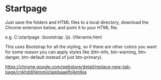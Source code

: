 # Startpage
Just save the folders and HTML files to a local directory, download the Chrome extension below, and point it to your HTML file.

e.g. C:\startpage
.\bootstrap
.\js
.\filename.html

This uses Bootstrap for all the styling, so if there are other colors you want for some reason you can apply styles like (btn-info, btn-warning, btn-danger, btn-default instead of just btn-primary). 

https://chrome.google.com/webstore/detail/replace-new-tab-page/cnkhddihkmmiiclaipbaaelfojkmlkja
